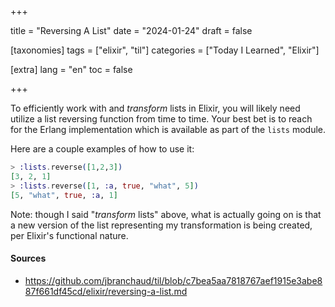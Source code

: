 +++

title = "Reversing A List"
date = "2024-01-24"
draft = false

[taxonomies]
tags = ["elixir", "til"]
categories = ["Today I Learned", "Elixir"]


[extra]
lang = "en"
toc = false

+++

To efficiently work with and _transform_ lists in Elixir, you will likely
need utilize a list reversing function from time to time. Your best bet is
to reach for the Erlang implementation which is available as part of the
`lists` module.

Here are a couple examples of how to use it:

```elixir
> :lists.reverse([1,2,3])
[3, 2, 1]
> :lists.reverse([1, :a, true, "what", 5])
[5, "what", true, :a, 1]
```

Note: though I said "_transform_ lists" above, what is actually going on is
that a new version of the list representing my transformation is being
created, per Elixir's functional nature.


#### Sources

- https://github.com/jbranchaud/til/blob/c7bea5aa7818767aef1915e3abe887f661df45cd/elixir/reversing-a-list.md